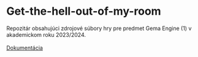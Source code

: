 # Get-the-hell-out-of-my-room

Repozitár obsahujúci zdrojové súbory hry pre predmet Gema Engine (1) v akademickom roku 2023/2024.
<br/>
<br/> [Dokumentácia](https://docs.google.com/document/d/143LzjwVlFZlK1W0Zufy4vY5UTqQPfqHLbzeuW1mBebw/edit?usp=sharing)
